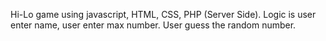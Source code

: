 Hi-Lo game using javascript, HTML, CSS, PHP (Server Side). Logic is user enter name, user enter max number. User guess 
the random number.

